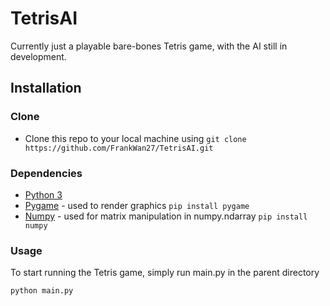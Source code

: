# TetrisAI
Currently just a playable bare-bones Tetris game, with the AI still in development.

## Installation

### Clone

- Clone this repo to your local machine using `git clone https://github.com/FrankWan27/TetrisAI.git`

### Dependencies

- [Python 3 ](https://www.python.org/downloads/)
- [Pygame](https://www.pygame.org/)  - used to render graphics
  ```pip install pygame```
- [Numpy](https://numpy.org/) - used for matrix manipulation in numpy.ndarray
  ```pip install numpy```
### Usage
To start running the Tetris game, simply run main.py in the parent directory

 ```python main.py```
